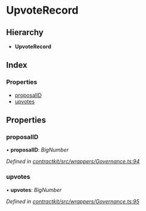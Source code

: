 # UpvoteRecord

## Hierarchy

* **UpvoteRecord**

## Index

### Properties

* [proposalID]()
* [upvotes]()

## Properties

### proposalID

• **proposalID**: _BigNumber_

_Defined in_ [_contractkit/src/wrappers/Governance.ts:94_](https://github.com/celo-org/celo-monorepo/blob/master/packages/sdk/contractkit/src/wrappers/Governance.ts#L94)

### upvotes

• **upvotes**: _BigNumber_

_Defined in_ [_contractkit/src/wrappers/Governance.ts:95_](https://github.com/celo-org/celo-monorepo/blob/master/packages/sdk/contractkit/src/wrappers/Governance.ts#L95)

